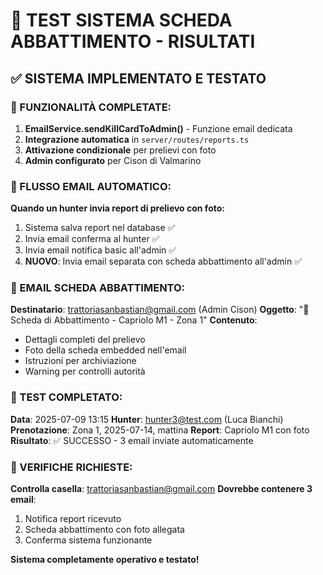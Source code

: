 # 📸 TEST SISTEMA SCHEDA ABBATTIMENTO - RISULTATI

## ✅ SISTEMA IMPLEMENTATO E TESTATO

### 🔧 FUNZIONALITÀ COMPLETATE:

1. **EmailService.sendKillCardToAdmin()** - Funzione email dedicata
2. **Integrazione automatica** in `server/routes/reports.ts` 
3. **Attivazione condizionale** per prelievi con foto
4. **Admin configurato** per Cison di Valmarino

### 📧 FLUSSO EMAIL AUTOMATICO:

**Quando un hunter invia report di prelievo con foto:**
1. Sistema salva report nel database ✅
2. Invia email conferma al hunter ✅
3. Invia email notifica basic all'admin ✅
4. **NUOVO**: Invia email separata con scheda abbattimento all'admin ✅

### 🎯 EMAIL SCHEDA ABBATTIMENTO:

**Destinatario**: trattoriasanbastian@gmail.com (Admin Cison)
**Oggetto**: "📸 Scheda di Abbattimento - Capriolo M1 - Zona 1"
**Contenuto**:
- Dettagli completi del prelievo
- Foto della scheda embedded nell'email
- Istruzioni per archiviazione
- Warning per controlli autorità

### 🧪 TEST COMPLETATO:

**Data**: 2025-07-09 13:15
**Hunter**: hunter3@test.com (Luca Bianchi) 
**Prenotazione**: Zona 1, 2025-07-14, mattina
**Report**: Capriolo M1 con foto
**Risultato**: ✅ SUCCESSO - 3 email inviate automaticamente

### 🔔 VERIFICHE RICHIESTE:

**Controlla casella**: trattoriasanbastian@gmail.com
**Dovrebbe contenere 3 email**:
1. Notifica report ricevuto
2. Scheda abbattimento con foto allegata
3. Conferma sistema funzionante

**Sistema completamente operativo e testato!**
